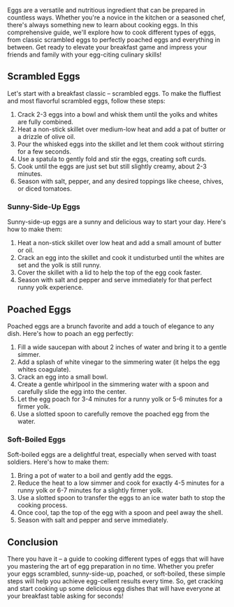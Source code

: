 Eggs are a versatile and nutritious ingredient that can be prepared in countless ways. Whether you're a novice in the kitchen or a seasoned chef, there's always something new to learn about cooking eggs. In this comprehensive guide, we'll explore how to cook different types of eggs, from classic scrambled eggs to perfectly poached eggs and everything in between. Get ready to elevate your breakfast game and impress your friends and family with your egg-citing culinary skills!

## Scrambled Eggs

Let's start with a breakfast classic – scrambled eggs. To make the fluffiest and most flavorful scrambled eggs, follow these steps:

1. Crack 2-3 eggs into a bowl and whisk them until the yolks and whites are fully combined.
2. Heat a non-stick skillet over medium-low heat and add a pat of butter or a drizzle of olive oil.
3. Pour the whisked eggs into the skillet and let them cook without stirring for a few seconds.
4. Use a spatula to gently fold and stir the eggs, creating soft curds.
5. Cook until the eggs are just set but still slightly creamy, about 2-3 minutes.
6. Season with salt, pepper, and any desired toppings like cheese, chives, or diced tomatoes.

### Sunny-Side-Up Eggs

Sunny-side-up eggs are a sunny and delicious way to start your day. Here's how to make them:

1. Heat a non-stick skillet over low heat and add a small amount of butter or oil.
2. Crack an egg into the skillet and cook it undisturbed until the whites are set and the yolk is still runny.
3. Cover the skillet with a lid to help the top of the egg cook faster.
4. Season with salt and pepper and serve immediately for that perfect runny yolk experience.

## Poached Eggs

Poached eggs are a brunch favorite and add a touch of elegance to any dish. Here's how to poach an egg perfectly:

1. Fill a wide saucepan with about 2 inches of water and bring it to a gentle simmer.
2. Add a splash of white vinegar to the simmering water (it helps the egg whites coagulate).
3. Crack an egg into a small bowl.
4. Create a gentle whirlpool in the simmering water with a spoon and carefully slide the egg into the center.
5. Let the egg poach for 3-4 minutes for a runny yolk or 5-6 minutes for a firmer yolk.
6. Use a slotted spoon to carefully remove the poached egg from the water.

### Soft-Boiled Eggs

Soft-boiled eggs are a delightful treat, especially when served with toast soldiers. Here's how to make them:

1. Bring a pot of water to a boil and gently add the eggs.
2. Reduce the heat to a low simmer and cook for exactly 4-5 minutes for a runny yolk or 6-7 minutes for a slightly firmer yolk.
3. Use a slotted spoon to transfer the eggs to an ice water bath to stop the cooking process.
4. Once cool, tap the top of the egg with a spoon and peel away the shell.
5. Season with salt and pepper and serve immediately.

## Conclusion

There you have it – a guide to cooking different types of eggs that will have you mastering the art of egg preparation in no time. Whether you prefer your eggs scrambled, sunny-side-up, poached, or soft-boiled, these simple steps will help you achieve egg-cellent results every time. So, get cracking and start cooking up some delicious egg dishes that will have everyone at your breakfast table asking for seconds!
